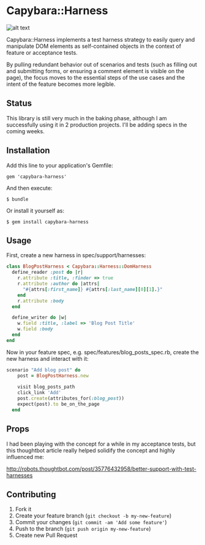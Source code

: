 # Capybara::Harness

![alt text](http://upload.wikimedia.org/wikipedia/commons/b/bc/Capybara_harness.jpg "A dignified, harness-wearing capybara")

Capybara::Harness implements a test harness strategy to easily query and manipulate DOM elements as self-contained
objects in the context of feature or acceptance tests.

By pulling redundant behavior out of scenarios and tests (such as filling out and submitting forms, or ensuring a
comment element is visible on the page), the focus moves to the essential steps of the use cases and the intent of
the feature becomes more legible.

## Status

This library is still very much in the baking phase, although I am successfully using it in 2 production projects. I'll
be adding specs in the coming weeks.

## Installation

Add this line to your application's Gemfile:

    gem 'capybara-harness'

And then execute:

    $ bundle

Or install it yourself as:

    $ gem install capybara-harness

## Usage

First, create a new harness in spec/support/harnesses:

```ruby
class BlogPostHarness < Capybara::Harness::DomHarness
  define_reader :post do |r|
    r.attribute :title, :finder => true
    r.attribute :author do |attrs|
      "#{attrs[:first_name]} #{attrs[:last_name][0][1].}"
    end    
    r.attribute :body
  end

  define_writer do |w|
    w.field :title, :label => 'Blog Post Title'
    w.field :body
  end
end
```

Now in your feature spec, e.g. spec/features/blog_posts_spec.rb, create the new harness and interact with it:

```ruby
scenario "Add blog post" do
    post = BlogPostHarness.new
    
    visit blog_posts_path
    click_link 'Add'
    post.create(attributes_for(:blog_post))
    expect(post).to be_on_the_page
  end
```

## Props

I had been playing with the concept for a while in my acceptance tests, but this thoughtbot article really helped
solidify the concept and highly influenced me:

http://robots.thoughtbot.com/post/35776432958/better-support-with-test-harnesses

## Contributing

1. Fork it
2. Create your feature branch (`git checkout -b my-new-feature`)
3. Commit your changes (`git commit -am 'Add some feature'`)
4. Push to the branch (`git push origin my-new-feature`)
5. Create new Pull Request
